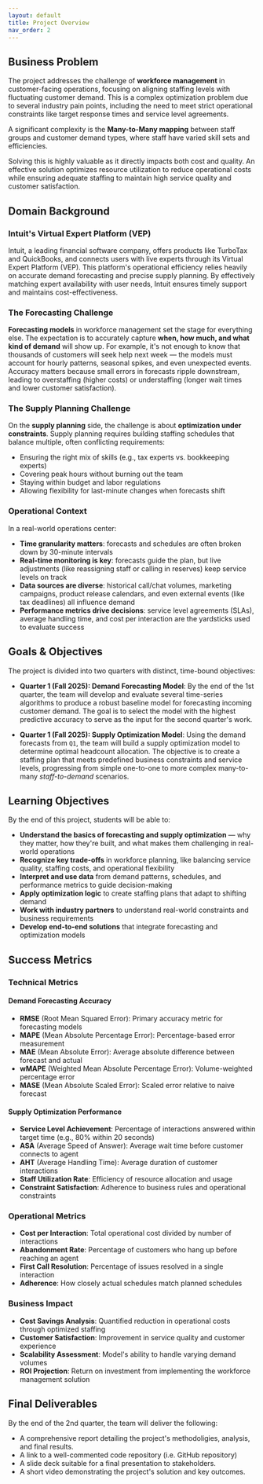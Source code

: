 ```yaml
---
layout: default
title: Project Overview
nav_order: 2
---
```


## Business Problem
The project addresses the challenge of **workforce management** in
customer-facing operations, focusing on aligning
staffing levels with fluctuating customer demand. This is a complex
optimization problem due to several industry pain points, including the need
to meet strict operational constraints like target response times and
service level agreements.

A significant complexity is the **Many-to-Many mapping** between staff groups
and customer demand types, where staff have varied skill sets and efficiencies.

Solving this is highly valuable as it directly impacts both cost and quality.
An effective solution optimizes resource utilization to reduce operational costs
while ensuring adequate staffing to maintain high service quality and
customer satisfaction.

## Domain Background

### **Intuit's Virtual Expert Platform (VEP)**
Intuit, a leading financial software company, offers products like TurboTax and QuickBooks, and connects users with live experts through its Virtual Expert Platform (VEP). This platform's operational efficiency relies heavily on accurate demand forecasting and precise supply planning. By effectively matching expert availability with user needs, Intuit ensures timely support and maintains cost-effectiveness.

### **The Forecasting Challenge**
**Forecasting models** in workforce management set the stage for everything else. The expectation is to accurately capture **when, how much, and what kind of demand** will show up. For example, it's not enough to know that thousands of customers will seek help next week — the models must account for hourly patterns, seasonal spikes, and even unexpected events. Accuracy matters because small errors in forecasts ripple downstream, leading to overstaffing (higher costs) or understaffing (longer wait times and lower customer satisfaction).

### **The Supply Planning Challenge**
On the **supply planning** side, the challenge is about **optimization under constraints**. Supply planning requires building staffing schedules that balance multiple, often conflicting requirements:

- Ensuring the right mix of skills (e.g., tax experts vs. bookkeeping experts)
- Covering peak hours without burning out the team
- Staying within budget and labor regulations
- Allowing flexibility for last-minute changes when forecasts shift

### **Operational Context**
In a real-world operations center:

- **Time granularity matters**: forecasts and schedules are often broken down by 30-minute intervals
- **Real-time monitoring is key**: forecasts guide the plan, but live adjustments (like reassigning staff or calling in reserves) keep service levels on track
- **Data sources are diverse**: historical call/chat volumes, marketing campaigns, product release calendars, and even external events (like tax deadlines) all influence demand
- **Performance metrics drive decisions**: service level agreements (SLAs), average handling time, and cost per interaction are the yardsticks used to evaluate success

## Goals & Objectives
The project is divided into two quarters with distinct, time-bound objectives:

- **Quarter 1 (Fall 2025): Demand Forecasting Model**: By the end of the 1st
quarter, the team will develop and evaluate several time-series algorithms
to produce a robust baseline model for forecasting incoming customer demand.
The goal is to select the model with the highest predictive accuracy to serve
as the input for the second quarter's work.

- **Quarter 1 (Fall 2025): Supply Optimization Model**: Using the demand
forecasts from `Q1`, the team will build a supply optimization model to determine
optimal headcount allocation. The objective is to create a staffing plan
that meets predefined business constraints and service levels, progressing
from simple one-to-one to more complex many-to-many *staff-to-demand* scenarios.

## Learning Objectives

By the end of this project, students will be able to:

- **Understand the basics of forecasting and supply optimization** — why they matter, how they're built, and what makes them challenging in real-world operations
- **Recognize key trade-offs** in workforce planning, like balancing service quality, staffing costs, and operational flexibility
- **Interpret and use data** from demand patterns, schedules, and performance metrics to guide decision-making
- **Apply optimization logic** to create staffing plans that adapt to shifting demand
- **Work with industry partners** to understand real-world constraints and business requirements
- **Develop end-to-end solutions** that integrate forecasting and optimization models

## Success Metrics

### **Technical Metrics**

#### **Demand Forecasting Accuracy**
- **RMSE** (Root Mean Squared Error): Primary accuracy metric for forecasting models
- **MAPE** (Mean Absolute Percentage Error): Percentage-based error measurement
- **MAE** (Mean Absolute Error): Average absolute difference between forecast and actual
- **wMAPE** (Weighted Mean Absolute Percentage Error): Volume-weighted percentage error
- **MASE** (Mean Absolute Scaled Error): Scaled error relative to naive forecast

#### **Supply Optimization Performance**
- **Service Level Achievement**: Percentage of interactions answered within target time (e.g., 80% within 20 seconds)
- **ASA** (Average Speed of Answer): Average wait time before customer connects to agent
- **AHT** (Average Handling Time): Average duration of customer interactions
- **Staff Utilization Rate**: Efficiency of resource allocation and usage
- **Constraint Satisfaction**: Adherence to business rules and operational constraints

### **Operational Metrics**
- **Cost per Interaction**: Total operational cost divided by number of interactions
- **Abandonment Rate**: Percentage of customers who hang up before reaching an agent
- **First Call Resolution**: Percentage of issues resolved in a single interaction
- **Adherence**: How closely actual schedules match planned schedules

### **Business Impact**
- **Cost Savings Analysis**: Quantified reduction in operational costs through optimized staffing
- **Customer Satisfaction**: Improvement in service quality and customer experience
- **Scalability Assessment**: Model's ability to handle varying demand volumes
- **ROI Projection**: Return on investment from implementing the workforce management solution

## Final Deliverables
By the end of the 2nd quarter, the team will deliver the following:

- A comprehensive report detailing the project's methodoligies, analysis,
and final results.
- A link to a well-commented code repository (i.e. GitHub repository)
- A slide deck suitable for a final presentation to stakeholders.
- A short video demonstrating the project's solution and key outcomes.
